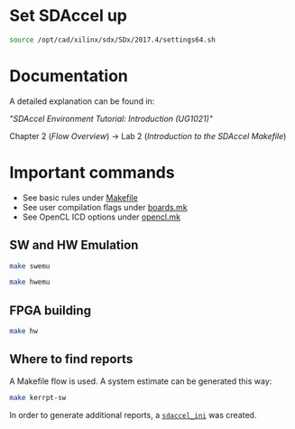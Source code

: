 # Set SDAccel up

```zsh
source /opt/cad/xilinx/sdx/SDx/2017.4/settings64.sh
```

# Documentation

A detailed explanation can be found in:

_"SDAccel Environment Tutorial: Introduction (UG1021)"_

Chapter 2 (_Flow Overview_) -> Lab 2 (_Introduction to the SDAccel Makefile_)

# Important commands

* See basic rules under [Makefile](./ofdock_taskpar_xl/Makefile)
* See user compilation flags under [boards.mk](./common_xilinx/utility/boards.mk)
* See OpenCL ICD options under [opencl.mk](./common_xilinx/libs/opencl/opencl.mk)

## SW and HW Emulation

```zsh
make swemu
```

```zsh
make hwemu
```

## FPGA building

```zsh
make hw
```

## Where to find reports

A Makefile flow is used. A system estimate can be generated this way:

```zsh
make kerrpt-sw
```

In order to generate additional reports, a [`sdaccel_ini`](./ofdock_taskpar_xl/sdaccel.ini) was created.
